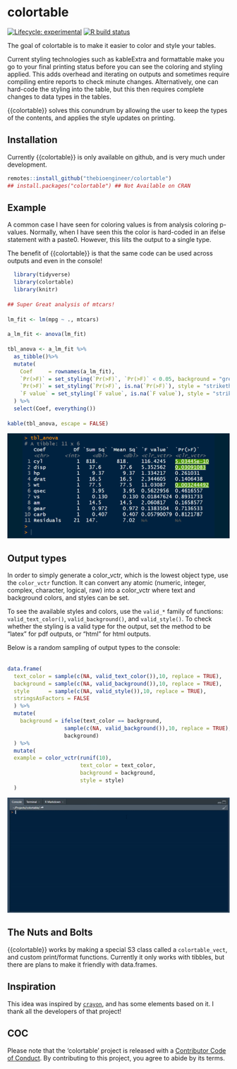 
<!-- README.md is generated from README.Rmd. Please edit that file -->

# colortable

<!-- badges: start -->

[![Lifecycle:
experimental](https://img.shields.io/badge/lifecycle-experimental-orange.svg)](https://www.tidyverse.org/lifecycle/#experimental)
[![R build
status](https://github.com/thebioengineer/colortable/workflows/R-CMD-check/badge.svg)](https://github.com/thebioengineer/colortable/actions)
<!-- badges: end -->

The goal of colortable is to make it easier to color and style your
tables.

Current styling technologies such as kableExtra and formattable make you
go to your final printing status before you can see the coloring and
styling applied. This adds overhead and iterating on outputs and
sometimes require compiling entire reports to check minute changes.
Alternatively, one can hard-code the styling into the table, but this
then requires complete changes to data types in the tables.

{{colortable}} solves this conundrum by allowing the user to keep the
types of the contents, and applies the style updates on printing.

## Installation

<!-- You can install the released version of colortable from [CRAN](https://CRAN.R-project.org) with: -->

Currently {{colortable}} is only available on github, and is very much
under development.

``` r
remotes::install_github("thebioengineer/colortable")
## install.packages("colortable") ## Not Available on CRAN
```

## Example

A common case I have seen for coloring values is from analysis coloring
p-values. Normally, when I have seen this the color is hard-coded in an
ifelse statement with a paste0. However, this liits the output to a
single type.

The benefit of {{colortable}} is that the same code can be used across
outputs and even in the console\!

``` r
  library(tidyverse)
  library(colortable)
  library(knitr)

## Super Great analysis of mtcars!

lm_fit <- lm(mpg ~ ., mtcars)

a_lm_fit <- anova(lm_fit)

tbl_anova <- a_lm_fit %>% 
  as_tibble()%>% 
  mutate(
    Coef     = rownames(a_lm_fit),
    `Pr(>F)` = set_styling(`Pr(>F)`, `Pr(>F)` < 0.05, background = "green", style = "underline"),
    `Pr(>F)` = set_styling(`Pr(>F)`, is.na(`Pr(>F)`), style = "strikethrough", text_color = "silver"),
    `F value` = set_styling(`F value`, is.na(`F value`), style = "strikethrough", text_color = "silver")
  ) %>% 
  select(Coef, everything())

kable(tbl_anova, escape = FALSE)
```

![examples](inst/media/output_gifs.gif)

## Output types

In order to simply generate a color\_vctr, which is the lowest object
type, use the `color_vctr` function. It can convert any atomic (numeric,
integer, complex, character, logical, raw) into a color\_vctr where text
and background colors, and styles can be set.

To see the available styles and colors, use the `valid_*` family of
functions: `valid_text_color()`, `valid_background()`, and
`valid_style()`. To check whether the styling is a valid type for the
output, set the method to be “latex” for pdf outputs, or “html” for html
outputs.

Below is a random sampling of output types to the console:

``` r

data.frame(
  text_color = sample(c(NA, valid_text_color()),10, replace = TRUE),
  background = sample(c(NA, valid_background()),10, replace = TRUE),
  style      = sample(c(NA, valid_style()),10, replace = TRUE),
  stringsAsFactors = FALSE
  ) %>% 
  mutate(
    background = ifelse(text_color == background, 
                  sample(c(NA, valid_background()),10, replace = TRUE),
                  background)
  ) %>% 
  mutate(
  example = color_vctr(runif(10),
                       text_color = text_color,
                       background = background,
                       style = style)
  )
```

![examples](inst/media/multiple_output_types.gif)

## The Nuts and Bolts

{{colortable}} works by making a special S3 class called a
`colortable_vect`, and custom print/format functions. Currently it only
works with tibbles, but there are plans to make it friendly with
data.frames.

## Inspiration

This idea was inspired by [`crayon`](https://github.com/r-lib/crayon),
and has some elements based on it. I thank all the developers of that
project\!

## COC

Please note that the ‘colortable’ project is released with a
[Contributor Code of Conduct](CODE_OF_CONDUCT.md). By contributing to
this project, you agree to abide by its terms.
